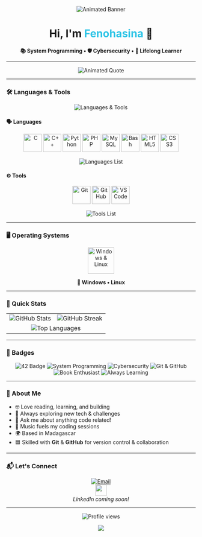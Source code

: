 <!-- Animated banner (waves + deep blue-cyan gradient, modern & cool, no quote) -->
<p align="center">
  <img src="https://capsule-render.vercel.app/api?type=waving&color=0:132743,100:2ec4e6&height=180&section=header&fontSize=38&fontAlign=50&fontColor=ffffff" alt="Animated Banner"/>
</p>

<h1 align="center">Hi, I'm <span style="color:#2ec4e6">Fenohasina</span> 🚀</h1>

<p align="center">
  <b>📚 System Programming • 🛡️ Cybersecurity • 🧠 Lifelong Learner</b>
</p>

---

<!-- New animated (gradient flicker) quote -->
<p align="center">
  <img src="https://readme-typing-svg.demolab.com/?font=Fira+Code&pause=1500&color=2ec4e6&center=true&width=600&lines=Code+the+life+u+want+and+live+it.;Dream+Big%2C+Code+Bigger.;Keep+Learning+%F0%9F%92%AB;From+System+Programming+to+Cybersecurity+%E2%9A%A1%EF%B8%8F" alt="Animated Quote" />
</p>

---

### 🛠️ Languages & Tools

<p align="center">
  <img src="https://readme-typing-svg.demolab.com?font=Fira+Code&size=24&pause=900&color=132743&center=true&vCenter=true&width=800&lines=Languages+%26+Tools+I+Love+%F0%9F%92%BB%F0%9F%94%A5" alt="Languages & Tools" />
</p>

<!-- Separate languages -->
#### 🗣️ Languages

<p align="center">
  <a href="https://en.wikipedia.org/wiki/C_(programming_language)" title="C"><img src="https://skillicons.dev/icons?i=c" width="48" alt="C"/></a>
  <a href="https://en.wikipedia.org/wiki/C%2B%2B" title="C++"><img src="https://skillicons.dev/icons?i=cpp" width="48" alt="C++"/></a>
  <a href="https://www.python.org/" title="Python"><img src="https://skillicons.dev/icons?i=python" width="48" alt="Python"/></a>
  <a href="https://www.php.net/" title="PHP"><img src="https://skillicons.dev/icons?i=php" width="48" alt="PHP"/></a>
  <a href="https://www.mysql.com/" title="MySQL"><img src="https://skillicons.dev/icons?i=mysql" width="48" alt="MySQL"/></a>
  <a href="https://www.gnu.org/software/bash/" title="Bash"><img src="https://skillicons.dev/icons?i=bash" width="48" alt="Bash"/></a>
  <a href="https://developer.mozilla.org/en-US/docs/Web/HTML" title="HTML5"><img src="https://skillicons.dev/icons?i=html" width="48" alt="HTML5"/></a>
  <a href="https://developer.mozilla.org/en-US/docs/Web/CSS" title="CSS3"><img src="https://skillicons.dev/icons?i=css" width="48" alt="CSS3"/></a>
</p>

<p align="center">
  <img src="https://readme-typing-svg.demolab.com/?font=Fira+Code&size=18&pause=1000&color=2EC4E6&center=true&vCenter=true&width=800&lines=C+%7C+C%2B%2B+%7C+Python+%7C+PHP+%7C+MySQL+%7C+Bash+%7C+HTML5+%7C+CSS3" alt="Languages List" />
</p>

<!-- Separate tools -->
#### ⚙️ Tools

<p align="center">
  <a href="https://git-scm.com/" title="Git"><img src="https://skillicons.dev/icons?i=git" width="48" alt="Git"/></a>
  <a href="https://github.com/" title="GitHub"><img src="https://skillicons.dev/icons?i=github" width="48" alt="GitHub"/></a>
  <a href="https://code.visualstudio.com/" title="VS Code"><img src="https://skillicons.dev/icons?i=vscode" width="48" alt="VS Code"/></a>
</p>

<p align="center">
  <img src="https://readme-typing-svg.demolab.com/?font=Fira+Code&size=18&pause=1000&color=132743&center=true&vCenter=true&width=800&lines=Git+%7C+GitHub+%7C+VS+Code" alt="Tools List" />
</p>

---

### 🖥️ Operating Systems

<p align="center">
  <img src="https://skillicons.dev/icons?i=windows,linux" width="70" alt="Windows & Linux"/>
</p>
<p align="center">
  <b>🚀 Windows • Linux</b>
</p>

---

### 🚀 Quick Stats

<p align="center">
  <table>
    <tr>
      <td>
        <img src="https://github-readme-stats.vercel.app/api?username=Fenohasina22&show_icons=true&theme=dark&border_color=2ec4e6&bg_color=0D1117&icon_color=2ec4e6&title_color=2ec4e6&text_color=ffffff&border_radius=20&count_private=true" alt="GitHub Stats" />
      </td>
      <td>
        <img src="https://github-readme-streak-stats.herokuapp.com?user=Fenohasina22&theme=dark&hide_border=false&border_radius=20&background=0D1117&sideLabels=2ec4e6&currStreakLabel=2ec4e6&sideNums=ffffff&dates=ffffff&stroke=2ec4e6&ring=2ec4e6&fire=2ec4e6" alt="GitHub Streak" />
      </td>
    </tr>
    <tr>
      <td colspan="2" align="center">
        <img src="https://github-readme-stats.vercel.app/api/top-langs/?username=Fenohasina22&layout=compact&theme=dark&border_color=2ec4e6&bg_color=0D1117&title_color=2ec4e6&text_color=ffffff&border_radius=20" alt="Top Languages" />
      </td>
    </tr>
  </table>
</p>

---

### 🏅 Badges

<p align="center">
  <img src="https://img.shields.io/badge/42%20Student-132743?style=for-the-badge&logo=42&logoColor=white" alt="42 Badge"/>
  <img src="https://img.shields.io/badge/System%20Programming-2ec4e6?style=for-the-badge&logoColor=white" alt="System Programming"/>
  <img src="https://img.shields.io/badge/Cybersecurity-205375?style=for-the-badge&logoColor=white" alt="Cybersecurity"/>
  <img src="https://img.shields.io/badge/Git%20%26%20GitHub-24292f?style=for-the-badge&logo=git&logoColor=white" alt="Git & GitHub"/>
  <img src="https://img.shields.io/badge/Book%20Enthusiast-22304a?style=for-the-badge&logo=bookstack&logoColor=white" alt="Book Enthusiast"/>
  <img src="https://img.shields.io/badge/Always%20Learning-539ddb?style=for-the-badge&logoColor=white" alt="Always Learning"/>
</p>

---

### 🌱 About Me

- 🤓 Love reading, learning, and building  
- 🚩 Always exploring new tech & challenges  
- 💬 Ask me about anything code related!
- 🎵 Music fuels my coding sessions  
- 🌍 Based in Madagascar
- 🟦 Skilled with **Git** & **GitHub** for version control & collaboration

---

### 📬 Let's Connect

<p align="center">
  <a href="mailto:fenohasinasamy@gmail.com"><img src="https://img.shields.io/badge/Email-2ec4e6?style=for-the-badge&logo=gmail&logoColor=white" alt="Email"></a>
  <!-- <a href="https://linkedin.com/in/yourprofile"><img src="https://img.shields.io/badge/LinkedIn-0e76a8?style=for-the-badge&logo=linkedin&logoColor=white" alt="LinkedIn"></a> -->
  <br>
  <img src="https://raw.githubusercontent.com/Fenohasina22/Fenohasina22/main/assets/bounce-arrow.gif" width="30"/>
  <br>
  <i>LinkedIn coming soon!</i>
</p>

---

<!-- Visitor badge -->
<p align="center">
  <img src="https://komarev.com/ghpvc/?username=Fenohasina22&style=flat-square&color=2ec4e6" alt="Profile views" />
</p>

<!-- Cool animated divider -->
<p align="center">
  <img src="https://capsule-render.vercel.app/api?type=waving&color=0:132743,100:2ec4e6&height=70&section=footer"/>
</p>
